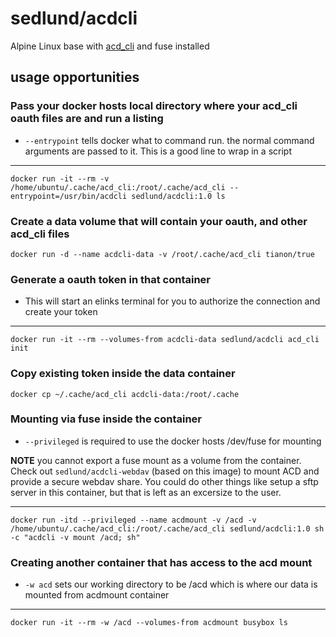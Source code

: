 # sedlund/acdcli

Alpine Linux base with [acd_cli](https://github.com/yadayada/acd_cli) and fuse installed

## usage opportunities

### Pass your docker hosts local directory where your acd_cli oauth files are and run a listing
* `--entrypoint` tells docker what to command run.  the normal command arguments are passed to it.  This is a good line to wrap in a script
----
    docker run -it --rm -v /home/ubuntu/.cache/acd_cli:/root/.cache/acd_cli --entrypoint=/usr/bin/acdcli sedlund/acdcli:1.0 ls

### Create a data volume that will contain your oauth, and other acd_cli files
    docker run -d --name acdcli-data -v /root/.cache/acd_cli tianon/true

### Generate a oauth token in that container
* This will start an elinks terminal for you to authorize the connection and create your token
----
    docker run -it --rm --volumes-from acdcli-data sedlund/acdcli acd_cli init

### Copy existing token inside the data container
    docker cp ~/.cache/acd_cli acdcli-data:/root/.cache

### Mounting via fuse inside the container
* `--privileged` is required to use the docker hosts /dev/fuse for mounting

**NOTE** you cannot export a fuse mount as a volume from the container.  Check out `sedlund/acdcli-webdav` (based on this image) to mount ACD and provide a secure webdav share.  You could do other things like setup a sftp server in this container, but that is left as an excersize to the user.

----
    docker run -itd --privileged --name acdmount -v /acd -v /home/ubuntu/.cache/acd_cli:/root/.cache/acd_cli sedlund/acdcli:1.0 sh -c "acdcli -v mount /acd; sh"

### Creating another container that has access to the acd mount
* `-w acd` sets our working directory to be /acd which is where our data is mounted from acdmount container                  
----              
    docker run -it --rm -w /acd --volumes-from acdmount busybox ls
